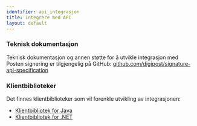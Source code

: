 ```yaml
---
identifier: api_integrasjon
title: Integrere med API
layout: default
---
```


### Teknisk dokumentasjon

Teknisk dokumentasjon og annen støtte for å utvikle integrasjon med Posten signering er tilgjengelig på GitHub: [github.com/digipost/signature-api-specification](https://github.com/digipost/signature-api-specification)


### Klientbiblioteker

Det finnes klientbiblioteker som vil forenkle utvikling av integrasjonen:

- [Klientbibliotek for Java](https://github.com/digipost/signature-api-client-java)
- [Klientbibliotek for .NET](https://github.com/digipost/signature-api-client-dotnet)
